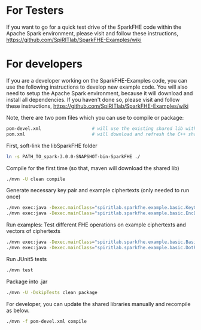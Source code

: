# For Testers
If you want to go for a quick test drive of the SparkFHE code within the Apache Spark environment, please visit and follow these instructions, https://github.com/SpiRITlab/SparkFHE-Examples/wiki



# For developers
If you are a developer working on the SparkFHE-Examples code, you can use the following instructions to develop new example code. You will also need to setup the Apache Spark environment, because it will download and install all dependencies. If you haven't done so, please visit and follow these instructions, https://github.com/SpiRITlab/SparkFHE-Examples/wiki

Note, there are two pom files which you can use to compile or package:
```bash
pom-devel.xml                   # will use the existing shared lib within ./libSparkFHE/lib
pom.xml                         # will download and refresh the C++ shared lib from our repo
```

First, soft-link the libSparkFHE folder
```bash
ln -s PATH_TO_spark-3.0.0-SNAPSHOT-bin-SparkFHE ./
```

Compile for the first time (so that, maven will download the shared lib)
```bash
./mvn -U clean compile
```

Generate necessary key pair and example ciphertexts (only needed to run once)
```bash
./mvn exec:java -Dexec.mainClass="spiritlab.sparkfhe.example.basic.KeyGenExample" -Dexec.args="local"      # this will generate the example key pair
./mvn exec:java -Dexec.mainClass="spiritlab.sparkfhe.example.basic.EncDecExample" -Dexec.args="local"      # this will generate some ciphertexts
```

Run examples: Test different FHE operations on example ciphertexts and vectors of ciphertexts
```bash
./mvn exec:java -Dexec.mainClass="spiritlab.sparkfhe.example.basic.BasicOPsExample" -Dexec.args="local"    # this will perform some basic FHE operations
./mvn exec:java -Dexec.mainClass="spiritlab.sparkfhe.example.basic.DotProductExample" -Dexec.args="local"  # this will perform dot product calculation on vectors of encrypted numbers 
```

Run JUnit5 tests
```bash
./mvn test
```

Package into .jar
```bash
./mvn -U -DskipTests clean package
```




For developer, you can update the shared libraries manually and recompile as below.
```bash
./mvn -f pom-devel.xml compile
```

